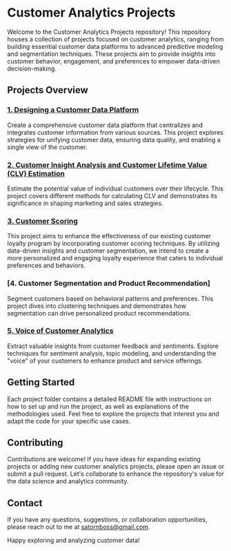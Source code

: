 # Customer Analytics Projects

Welcome to the Customer Analytics Projects repository! This repository houses a collection of projects focused on customer analytics, ranging from building essential customer data platforms to advanced predictive modeling and segmentation techniques. These projects aim to provide insights into customer behavior, engagement, and preferences to empower data-driven decision-making.

## Projects Overview

### [1. Designing a Customer Data Platform](https://github.com/bbossssss/MADT8101_Customer_Analytics/tree/3d8a31e35a7b05c06c111aaf7241a83e556bb90d/Customer%20Data%20Platform)
Create a comprehensive customer data platform that centralizes and integrates customer information from various sources. This project explores strategies for unifying customer data, ensuring data quality, and enabling a single view of the customer.

### [2. Customer Insight Analysis and Customer Lifetime Value (CLV) Estimation](https://github.com/bbossssss/MADT8101_Customer_Analytics/tree/3d8a31e35a7b05c06c111aaf7241a83e556bb90d/Customer%20Insight%20Analysis)
Estimate the potential value of individual customers over their lifecycle. This project covers different methods for calculating CLV and demonstrates its significance in shaping marketing and sales strategies.

### [3. Customer Scoring](https://github.com/bbossssss/MADT8101_Customer_Analytics/tree/3d8a31e35a7b05c06c111aaf7241a83e556bb90d/Customer%20Scoring)
This project aims to enhance the effectiveness of our existing customer loyalty program by incorporating customer scoring techniques. By utilizing data-driven insights and customer segmentation, we intend to create a more personalized and engaging loyalty experience that caters to individual preferences and behaviors.

### [4. Customer Segmentation and Product Recommendation]
Segment customers based on behavioral patterns and preferences. This project dives into clustering techniques and demonstrates how segmentation can drive personalized product recommendations.

### [5. Voice of Customer Analytics](https://github.com/bbossssss/MADT8101_Customer_Analytics/tree/81b0f5ec08d4ed81640fbb5993b5bcd6b0afb367/Voice%20of%20Customer)
Extract valuable insights from customer feedback and sentiments. Explore techniques for sentiment analysis, topic modeling, and understanding the "voice" of your customers to enhance product and service offerings.

## Getting Started

Each project folder contains a detailed README file with instructions on how to set up and run the project, as well as explanations of the methodologies used. Feel free to explore the projects that interest you and adapt the code for your specific use cases.

## Contributing

Contributions are welcome! If you have ideas for expanding existing projects or adding new customer analytics projects, please open an issue or submit a pull request. Let's collaborate to enhance the repository's value for the data science and analytics community.

## Contact

If you have any questions, suggestions, or collaboration opportunities, please reach out to me at satornboss@gmail.com.

Happy exploring and analyzing customer data!
